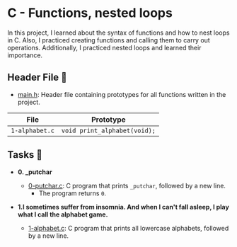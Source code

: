 # C - Functions, nested loops

In this project, I learned about the syntax of functions and how to nest loops in C. Also, I practiced creating functions and calling them to carry out operations. Additionally, I practiced nested loops and learned their importance.

## Header File :file_folder:

* [main.h](./main.h): Header file containing prototypes for all
functions written in the project.

| File                     | Prototype                        |
| ------------------------ | -------------------------------- |
| `1-alphabet.c`           | `void print_alphabet(void);`     |


## Tasks :page_with_curl:

* **0. _putchar**
  * [0-putchar.c](./0-putchar.c): C program that prints `_putchar`,
  followed by a new line.
  	   * The program returns `0`.

* **1.I sometimes suffer from insomnia. And when I can't fall asleep, I play what I call the alphabet game.**
  * [1-alphabet.c](./1-alphabet.c): C program that prints all lowercase alphabets,
  followed by a new line.

